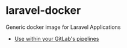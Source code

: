 # laravel-docker
Generic docker image for Laravel Applications

* [Use within your GitLab's pipelines](http://lorisleiva.com/using-gitlabs-pipeline-with-laravel/)
